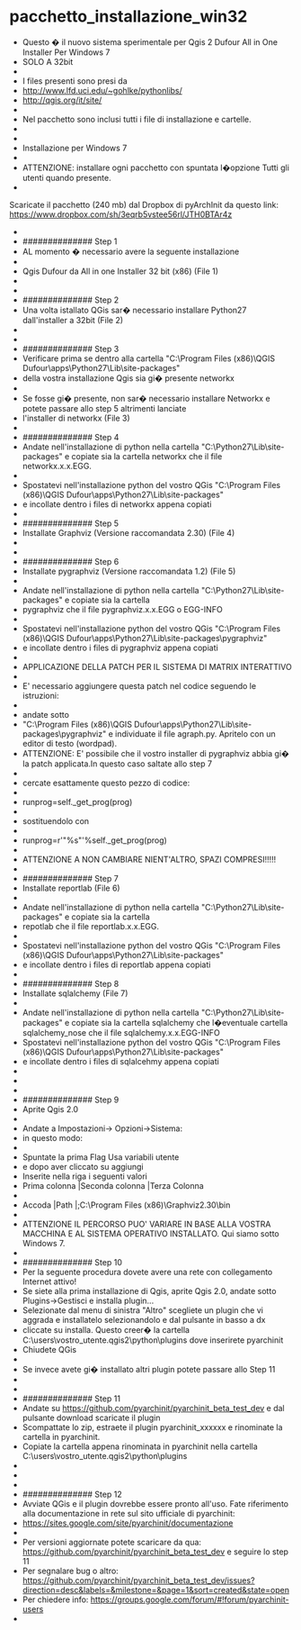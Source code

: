 pacchetto_installazione_win32
=============================
+	Questo � il nuovo sistema sperimentale per Qgis 2 Dufour All in One Installer Per Windows 7
+	SOLO A 32bit
+	
+	I files presenti sono presi da
+	http://www.lfd.uci.edu/~gohlke/pythonlibs/
+	http://qgis.org/it/site/
+	
+	Nel pacchetto sono inclusi tutti i file di installazione e cartelle.
+	
+	
+	Installazione per Windows 7
+	
+	ATTENZIONE: installare ogni pacchetto con spuntata l�opzione Tutti gli utenti quando presente.
+	
Scaricate il pacchetto (240 mb) dal Dropbox di pyArchInit da questo link: https://www.dropbox.com/sh/3eqrb5vstee56rl/JTH0BTAr4z

+	
+	##############   Step 1   
+	AL momento � necessario avere la seguente installazione
+	
+	Qgis Dufour da All in one Installer 32 bit (x86) (File 1)
+	
+	
+	##############   Step 2   
+	Una volta istallato QGis sar� necessario installare Python27 dall'installer a 32bit (File 2)
+	
+	
+	##############   Step 3   
+	Verificare prima se dentro alla cartella "C:\Program Files (x86)\QGIS Dufour\apps\Python27\Lib\site-packages" 
+	della vostra installazione Qgis sia gi� presente networkx
+	
+	Se fosse gi� presente, non sar� necessario installare Networkx e potete passare allo step 5 altrimenti lanciate 
+	l'installer di networkx (File 3)
+	
+	##############   Step 4   
+	Andate nell'installazione di python nella cartella "C:\Python27\Lib\site-packages" e copiate sia la cartella networkx che il file networkx.x.x.EGG.
+	
+	Spostatevi nell'installazione python del vostro QGis "C:\Program Files (x86)\QGIS Dufour\apps\Python27\Lib\site-packages"
+	e incollate dentro i files di networkx appena copiati
+	
+	##############   Step 5   
+	Installate Graphviz (Versione raccomandata  2.30) (File 4)
+	
+	
+	##############   Step 6   
+	Installate pygraphviz (Versione raccomandata 1.2) (File 5)
+	
+	Andate nell'installazione di python nella cartella "C:\Python27\Lib\site-packages\" e copiate sia la cartella 
+	pygraphviz che il file pygraphviz.x.x.EGG o EGG-INFO
+	
+	Spostatevi nell'installazione python del vostro QGis "C:\Program Files (x86)\QGIS Dufour\apps\Python27\Lib\site-packages\pygraphviz\"
+	e incollate dentro i files di pygraphviz appena copiati
+	
+	APPLICAZIONE DELLA PATCH PER IL SISTEMA DI MATRIX INTERATTIVO
+	
+	E' necessario aggiungere questa patch nel codice seguendo le istruzioni:
+	
+	andate sotto
+	 "C:\Program Files (x86)\QGIS Dufour\apps\Python27\Lib\site-packages\pygraphviz\" e individuate il file agraph.py. Apritelo con un editor di testo (wordpad).
+	ATTENZIONE: E' possibile che il vostro installer di pygraphviz abbia gi� la patch applicata.In questo caso saltate allo step 7
+	
+	cercate esattamente questo pezzo di codice:
+	
+	runprog=self._get_prog(prog) 
+	
+	sostituendolo con
+	
+	runprog=r'"%s"'%self._get_prog(prog)
+	
+	ATTENZIONE A NON CAMBIARE NIENT'ALTRO, SPAZI COMPRESI!!!!!
+	
+	##############   Step 7   
+	Installate reportlab (File 6)
+	
+	Andate nell'installazione di python nella cartella "C:\Python27\Lib\site-packages" e copiate sia la cartella 
+	repotlab che il file reportlab.x.x.EGG.
+	
+	Spostatevi nell'installazione python del vostro QGis "C:\Program Files (x86)\QGIS Dufour\apps\Python27\Lib\site-packages"
+	e incollate dentro i files di reportlab appena copiati
+	
+	##############   Step 8   
+	Installate sqlalchemy (File 7)
+	
+	Andate nell'installazione di python nella cartella "C:\Python27\Lib\site-packages" e copiate sia la cartella sqlalchemy che l�eventuale cartella sqlalchemy_nose che il file sqlalchemy.x.x.EGG-INFO
+	Spostatevi nell'installazione python del vostro QGis "C:\Program Files (x86)\QGIS Dufour\apps\Python27\Lib\site-packages"
+	e incollate dentro i files di sqlalcehmy appena copiati
+	
+	
+	
+	##############   Step 9   
+	Aprite Qgis 2.0
+	
+	Andate a Impostazioni-> Opzioni->Sistema:
+	in questo modo:
+	
+	Spuntate la prima Flag Usa variabili utente
+	e dopo aver cliccato su aggiungi
+	Inserite nella riga i seguenti valori
+	Prima colonna  |Seconda colonna  |Terza Colonna
+	
+	Accoda         |Path             |;C:\Program Files (x86)\Graphviz2.30\bin
+	
+	ATTENZIONE IL PERCORSO PUO' VARIARE IN BASE ALLA VOSTRA MACCHINA E AL SISTEMA OPERATIVO INSTALLATO. Qui siamo sotto Windows 7.
+	
+	##############   Step 10   
+	Per la seguente procedura dovete avere una rete con collegamento Internet attivo!
+	Se siete alla prima installazione di Qgis, aprite Qgis 2.0, andate sotto Plugins->Gestisci e installa plugin...
+	Selezionate dal menu di sinistra "Altro" scegliete un plugin che vi aggrada e installatelo selezionandolo e dal pulsante in basso a dx 
+	cliccate su installa. Questo creer� la cartella C:\users\vostro_utente\.qgis2\python\plugins dove inserirete pyarchinit
+	Chiudete QGis
+	
+	Se invece avete gi� installato altri plugin potete passare allo Step 11
+	
+	
+	##############   Step 11   
+	Andate su https://github.com/pyarchinit/pyarchinit_beta_test_dev e dal pulsante download scaricate il plugin
+	Scompattate lo zip, estraete il plugin pyarchinit_xxxxxx e rinominate la cartella in pyarchinit.
+	Copiate la cartella appena rinominata in pyarchinit nella cartella C:\users\vostro_utente\.qgis2\python\plugins 
+	
+	
+	
+	##############   Step 12   
+	Avviate QGis e il plugin dovrebbe essere pronto all'uso. Fate riferimento alla documentazione in rete sul sito ufficiale di pyarchinit:
+	https://sites.google.com/site/pyarchinit/documentazione
+	
+	Per versioni aggiornate potete scaricare da qua: https://github.com/pyarchinit/pyarchinit_beta_test_dev e seguire lo step 11
+	Per segnalare bug o altro: https://github.com/pyarchinit/pyarchinit_beta_test_dev/issues?direction=desc&labels=&milestone=&page=1&sort=created&state=open
+	Per chiedere info: https://groups.google.com/forum/#!forum/pyarchinit-users
+	
